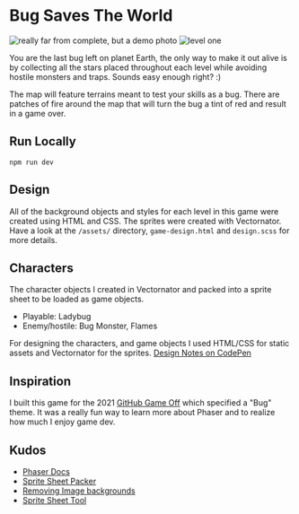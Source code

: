 # Bug Saves The World
![really far from complete, but a demo photo](https://user-images.githubusercontent.com/48612525/141366735-a1122516-316e-4a17-b09c-b1bea896087f.png)
![level one](https://user-images.githubusercontent.com/48612525/144314682-dd1ffb57-9f48-4a6a-84d9-1ac269c7d0c2.png)

You are the last bug left on planet Earth, the only way to make it out alive is by collecting all the stars placed throughout each level while avoiding hostile monsters and traps. Sounds easy enough right? :)

The map will feature terrains meant to test your skills as a bug. There are patches of fire around the map that will turn the bug a tint of red and result in a game over.

## Run Locally

```
npm run dev
```

## Design
All of the background objects and styles for each level in this game were created using HTML and CSS. The sprites were created with Vectornator. Have a look at the `/assets/` directory, `game-design.html` and `design.scss` for more details.

## Characters
The character objects I created in Vectornator and packed into a sprite sheet to be loaded as game objects.

- Playable: Ladybug
- Enemy/hostile: Bug Monster, Flames

For designing the characters, and game objects I used HTML/CSS for static assets and Vectornator for the sprites. [Design Notes on CodePen](https://codepen.io/tannerdolby/pen/vYJaZOQ)

## Inspiration
I built this game for the 2021 [GitHub Game Off](https://github.blog/2021-10-15-save-the-date-for-github-game-off-2021/) which specified a "Bug" theme. It was a really fun way to learn more about Phaser and to realize how much I enjoy game dev.

## Kudos
- [Phaser Docs](https://phaser.io)
- [Sprite Sheet Packer](https://www.codeandweb.com/free-sprite-sheet-packer)
- [Removing Image backgrounds](https://spark.adobe.com/tools/remove-background/#)
- [Sprite Sheet Tool](https://codeshack.io/images-sprite-sheet-generator/)